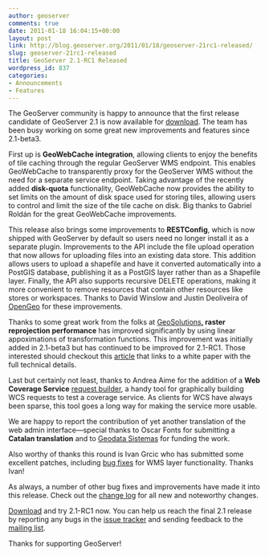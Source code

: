 ```yaml
---
author: geoserver
comments: true
date: 2011-01-18 16:04:15+00:00
layout: post
link: http://blog.geoserver.org/2011/01/18/geoserver-21rc1-released/
slug: geoserver-21rc1-released
title: GeoServer 2.1-RC1 Released
wordpress_id: 837
categories:
- Announcements
- Features
---
```


The GeoServer community is happy to announce that the first release candidate of GeoServer 2.1 is now available for [download](http://geoserver.org/display/GEOS/GeoServer+2.1-RC1). The team has been busy working on some great new improvements and features since 2.1-beta3.

First up is **GeoWebCache integration**, allowing clients to enjoy the benefits of tile caching through the regular GeoServer WMS endpoint. This enables GeoWebCache to transparently proxy for the GeoServer WMS without the need for a separate service endpoint. Taking advantage of the recently added **disk-quota** functionality, GeoWebCache now provides the ability to set limits on the amount of disk space used for storing tiles, allowing users to control and limit the size of the tile cache on disk. Big thanks to Gabriel Roldán for the great GeoWebCache improvements.

This release also brings some improvements to **RESTConfig**, which is now shipped with GeoServer by default so users need no longer install it as a separate plugin. Improvements to the API include the file upload operation that now allows for uploading files into an existing data store. This addition allows users to upload a shapefile and have it converted automatically into a PostGIS database, publishing it as a PostGIS layer rather than as a Shapefile layer. Finally, the API also supports recursive DELETE operations, making it more convenient to remove resources that contain other resources like stores or workspaces. Thanks to David Winslow and Justin Deoliveira of [OpenGeo](http://opengeo.org/) for these improvements.

Thanks to some great work from the folks at [GeoSolutions](http://www.geo-solutions.it/)**, raster reprojection performance** has improved significantly by using linear appoximations of transformation functions. This improvement was initially added in 2.1-beta3 but has continued to be improved for 2.1-RC1. Those interested should checkout this [article](http://geo-solutions.blogspot.com/2011/01/developers-corner-improving.html) that links to a white paper with the full technical details.

Last but certainly not least, thanks to Andrea Aime for the addition of a **Web Coverage Service** [request builder](http://jira.codehaus.org/secure/attachment/52920/requestBuilder10-nq8.png), a handy tool for graphically building WCS requests to test a coverage service. As clients for WCS have always been sparse, this tool goes a long way for making the service more usable.

We are happy to report the contribution of yet another translation of the web admin interface—special thanks to Oscar Fonts for submitting a **Catalan translation** and to [Geodata Sistemas](http://www.geodata.es) for funding the work.

Also worthy of thanks this round is Ivan Grcic who has submitted some excellent patches, including [bug fixes](http://jira.codehaus.org/browse/GEOS-4286) for WMS layer functionality. Thanks Ivan!

As always, a number of other bug fixes and improvements have made it into this release. Check out the [change log](http://jira.codehaus.org/secure/ReleaseNote.jspa?projectId=10311&version=16982) for all new and noteworthy changes.

[Download](http://geoserver.org/display/GEOS/GeoServer+2.1-RC1) and try 2.1-RC1 now. You can help us reach the final 2.1 release by reporting any bugs in the [issue tracker](http://jira.codehaus.org/browse/GEOS) and sending feedback to the [mailing list](https://lists.sourceforge.net/lists/listinfo/geoserver-users).

Thanks for supporting GeoServer!
